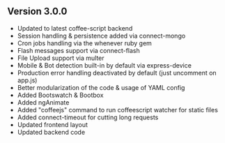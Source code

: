 ## Version 3.0.0

- Updated to latest coffee-script backend
- Session handling & persistence added via connect-mongo
- Cron jobs handling via the whenever ruby gem
- Flash messages support via connect-flash
- File Upload support via multer
- Mobile & Bot detection built-in by default via express-device
- Production error handling deactivated by default (just uncomment on app.js)
- Better modularization of the code & usage of YAML config
- Added Bootswatch & Bootbox
- Added ngAnimate 
- Added "coffeejs" command to run coffeescript watcher for static files
- Added connect-timeout for cutting long requests
- Updated frontend layout
- Updated backend code